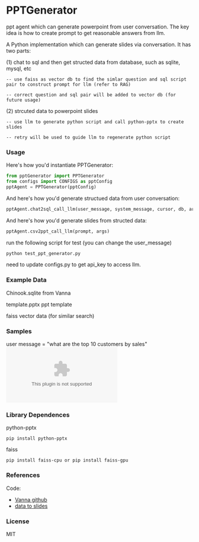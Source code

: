 
# PPTGenerator

ppt agent which can generate powerpoint from user conversation. The key idea is how to create prompt to get reasonable answers from llm.

A Python implementation which can generate slides via conversation. It has two parts:

(1) chat to sql and then get structed data from database, such as sqlite, mysql, etc

    -- use faiss as vector db to find the simlar question and sql script pair to construct prompt for llm (refer to RAG)
    
    -- correct question and sql pair will be added to vector db (for future usage)

(2) strcuted data to powerpoint slides

    -- use llm to generate python script and call python-pptx to create slides
    
    -- retry will be used to guide llm to regenerate python script

### Usage

Here's how you'd instantiate PPTGenerator:

```python
from pptGenerator import PPTGenerator
from configs import CONFIGS as pptConfig
pptAgent = PPTGenerator(pptConfig)
```

And here's how you'd generate structued data from user conversation:

```python
pptAgent.chat2sql_call_llm(user_message, system_message, cursor, db, args)
```

And here's how you'd generate slides from structed data:

```python
pptAgent.csv2ppt_call_llm(prompt, args)
```


run the following script for test (you can change the user_message)

```python
python test_ppt_generator.py
```

need to update configs.py to get api_key to access llm.

### Example Data

Chinook.sqlite from Vanna

template.pptx ppt template

faiss vector data (for similar search)


### Samples

user message = "what are the top 10 customers by sales"
![result slide](output.pptx)


### Library Dependences
python-pptx
```
pip install python-pptx
```

faiss
```
pip install faiss-cpu or pip install faiss-gpu
```


### References

Code:

- [Vanna github](https://github.com/vanna-ai/vanna.git)
- [data to slides](https://analythical.com/blog/automating-powerpoint-slides-with-charts) 


### License

MIT
